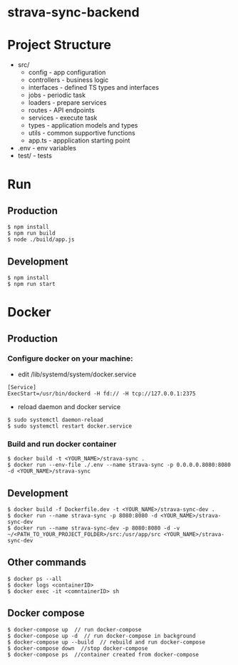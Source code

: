 # strava-sync-backend

# Project Structure

- src/
  - config - app configuration
  -  controllers - business logic
  -  interfaces - defined TS types and interfaces
  -  jobs - periodic task
  -  loaders - prepare services
  -  routes - API endpoints
  -  services - execute task 
  -  types - application models and types
  -  utils - common supportive functions
  -  app.ts - appplication starting point
- .env - env variables
- test/ - tests

# Run

## Production 
```
$ npm install
$ npm run build
$ node ./build/app.js
```
## Development
```
$ npm install 
$ npm run start
```
# Docker 

## Production


### Configure docker on your machine:

- edit /lib/systemd/system/docker.service

```
[Service]
ExecStart=/usr/bin/dockerd -H fd:// -H tcp://127.0.0.1:2375
```

- reload daemon and docker service
```
$ sudo systemctl daemon-reload
$ sudo systemctl restart docker.service

```


### Build and run docker container

```
$ docker build -t <YOUR_NAME>/strava-sync .
$ docker run --env-file ./.env --name strava-sync -p 0.0.0.0.8080:8080 -d <YOUR_NAME>/strava-sync 
```
## Development
```
$ docker build -f Dockerfile.dev -t <YOUR_NAME>/strava-sync-dev .
$ docker run --name strava-sync -p 8080:8080 -d <YOUR_NAME>/strava-sync-dev
$ docker run --name strava-sync-dev -p 8080:8080 -d -v ~/<PATH_TO_YOUR_PROJECT_FOLDER>/src:/usr/app/src <YOUR_NAME>/strava-sync-dev
```

## Other commands
```
$ docker ps --all
$ docker logs <containerID>
$ docker exec -it <comntainerID> sh
```


## Docker compose 
```
$ docker-compose up  // run docker-compose
$ docker-compose up -d  // run docker-compose in background
$ docker-compose up --build  // rebuild and run docker-compose
$ docker-compose down  //stop docker-compose
$ docker-compose ps  //container created from docker-compose
```